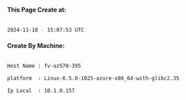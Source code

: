 
   
#### This Page Create at:

```bash

2024-11-18 - 15:07:53 UTC

```

#### Create By Machine:

```bash

Host Name : fv-az570-395

platform  : Linux-6.5.0-1025-azure-x86_64-with-glibc2.35

Ip Local  : 10.1.0.157

```

